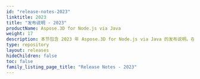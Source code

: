 ```yaml
---
id: "release-notes-2023"
linktitle: 2023
title: "发布说明 - 2023"
productName: Aspose.3D for Node.js via Java
weight: 17
description: 本节包含 2023 年 Aspose.3D for Node.js via Java 的发布说明。在这些发布说明中，我们发布了当前版本中已修复的问题列表，以及任何公共 API 和行为变更。
type: repository
layout: releases
hideChildren: false
toc: false
family_listing_page_title: "Release Notes - 2023"
---
```


